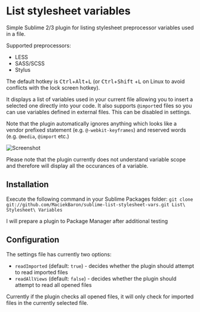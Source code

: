 # List stylesheet variables
Simple Sublime 2/3 plugin for listing stylesheet preprocessor variables used in a file.

Supported preprocessors:
 - LESS
 - SASS/SCSS
 - Stylus

The default hotkey is <kbd>Ctrl</kbd>+<kbd>Alt</kbd>+<kbd>L</kbd> (or <kbd>Ctrl</kbd>+<kbd>Shift</kbd>
+<kbd>L</kbd> on Linux to avoid conflicts with the lock screen hotkey).

It displays a list of variables used in your current file allowing you to insert a selected one
directly into your code. It also supports `@import`ed files so you can use variables defined in
external files. This can be disabled in settings.

Note that the plugin automatically ignores anything which looks like a vendor prefixed statement (e.g.
`@-webkit-keyframes`) and reserved words (e.g. `@media`, `@import` etc.)

![Screenshot](http://i41.tinypic.com/eajivq.png)

Please note that the plugin currently does not understand variable scope and therefore will display all
the occurances of a variable.

## Installation
Execute the following command in your Sublime Packages folder: `git clone git://github.com/MaciekBaron/sublime-list-stylesheet-vars.git List\ Stylesheet\ Variables`

I will prepare a plugin to Package Manager after additional testing

## Configuration
The settings file has currently two options:

 - `readImported` (default: `true`) - decides whether the plugin should attempt to read imported files
 - `readAllViews` (default: `false`) - decides whether the plugin should attempt to read all opened files

Currently if the plugin checks all opened files, it will only check for imported files in the currently
selected file.

